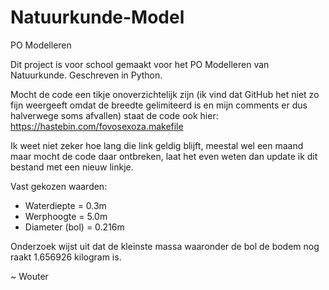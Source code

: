 # Natuurkunde-Model
PO Modelleren

Dit project is voor school gemaakt voor het PO Modelleren van Natuurkunde.
Geschreven in Python.

Mocht de code een tikje onoverzichtelijk zijn (ik vind dat GitHub het niet zo fijn weergeeft omdat de breedte gelimiteerd is en mijn comments er dus halverwege soms afvallen) staat de code ook hier: https://hastebin.com/fovosexoza.makefile

Ik weet niet zeker hoe lang die link geldig blijft, meestal wel een maand maar mocht de code daar ontbreken, laat het even weten dan update ik dit bestand met een nieuw linkje.
 
Vast gekozen waarden:
- Waterdiepte = 0.3m
- Werphoogte = 5.0m
- Diameter (bol) = 0.216m
 
Onderzoek wijst uit dat de kleinste massa waaronder de bol de bodem nog raakt 1.656926 kilogram is.
 
 ~ Wouter
